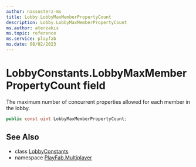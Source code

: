 ```yaml
---
author: nassosterz-ms
title: Lobby.LobbyMaxMemberPropertyCount
description: Lobby.LobbyMaxMemberPropertyCount
ms.author: aterzakis
ms.topic: reference
ms.service: playfab
ms.date: 08/02/2023
---
```


# LobbyConstants.LobbyMaxMemberPropertyCount field

The maximum number of concurrent properties allowed for each member in the lobby.

```csharp
public const uint LobbyMaxMemberPropertyCount;
```

## See Also

* class [LobbyConstants](../LobbyConstants.md)
* namespace [PlayFab.Multiplayer](../../PlayFabMultiplayerSDK.md)

